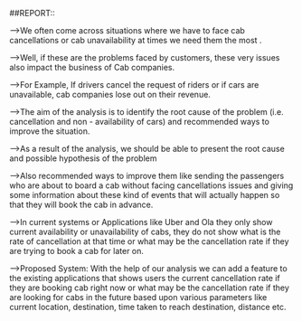 ##REPORT::

-->We often come across situations where we have to face
cab cancellations or cab unavailability at times we need
them the most .

-->Well, if these are the problems faced by customers, these
very issues also impact the business of Cab companies.

-->For Example, If drivers cancel the request of riders or if
cars are unavailable, cab companies lose out on their
revenue.

-->The aim of the analysis is to identify the root cause of
the problem (i.e. cancellation and non - availability of
cars) and recommended ways to improve the situation.

-->As a result of the analysis, we should be able to
present the root cause and possible hypothesis of the
problem

-->Also recommended ways to improve them like
sending the passengers who are about to board a cab
without facing cancellations issues and giving some
information about these kind of events that will
actually happen so that they will book the cab in
advance.

-->In current systems or Applications like Uber and Ola
they only show current availability or unavailability of
cabs, they do not show what is the rate of cancellation
at that time or what may be the cancellation rate if they
are trying to book a cab for later on.

-->Proposed System:
With the help of our analysis we can add a feature to the
existing applications that shows users the current
cancellation rate if they are booking cab right now or
what may be the cancellation rate if they are looking for
cabs in the future based upon various parameters like
current location, destination, time taken to reach
destination, distance etc.
